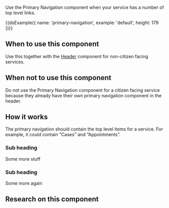 Use the Primary Navigation component when your service has a number of top level links.

{{dsExample({
  name: 'primary-navigation',
  example: 'default',
  height: 179
})}}

## When to use this component

Use this together with the [Header](/components/header) component for non-citizen facing services.

## When not to use this component

Do not use the Primary Navigation component for a citizen facing service because they already have their own primary navigation component in the header.

## How it works

The primary navigation should contain the top level items for a service. For example, it could contain “Cases” and “Appointments”.

### Sub heading

Some more stuff

### Sub heading

Some more again

## Research on this component